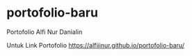 # portofolio-baru
Portofolio Alfi Nur Danialin


Untuk Link Portofolio
https://alfiiinur.github.io/portofolio-baru/
